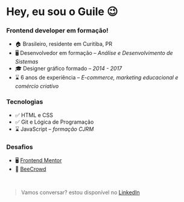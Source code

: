 # Hey, eu sou o Guile 😉

### Frontend developer em formação!

- 🏠 Brasileiro, residente em Curitiba, PR
- 🖥️ Desenvolvedor em formação – *Análise e Desenvolvimento de Sistemas*
- 🎓 Designer gráfico formado – *2014 - 2017*
- ⌛ 6 anos de experiência – *E-commerce, marketing educacional e comércio criativo*

### Tecnologias

- ✅ HTML e CSS
- ✅ Git e Lógica de Programação
- ⌛ JavaScript – *formação CJRM*

### Desafios
- 🖥️ [Frontend Mentor](https://www.frontendmentor.io/profile/guilepereira/solutions)
- 🧮 [BeeCrowd](https://www.beecrowd.com.br/judge/pt/profile/720306)

</br>

> Vamos conversar? estou disponível no [LinkedIn](https://www.linkedin.com/in/guilevpereira)
